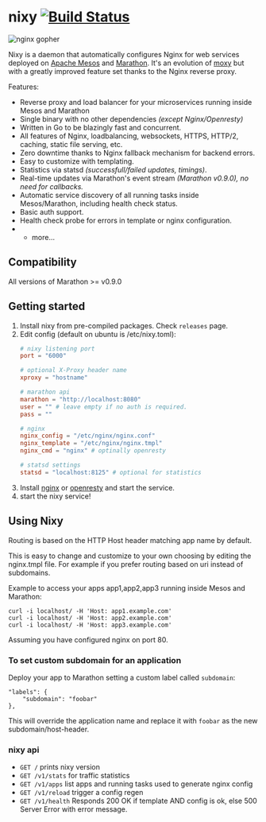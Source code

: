 # nixy [![Build Status](https://travis-ci.org/martensson/nixy.svg?branch=master)](https://travis-ci.org/martensson/nixy)
![nginx
gopher](https://raw.githubusercontent.com/martensson/nixy/master/nixy-gopher.png)

Nixy is a daemon that automatically configures Nginx for web services deployed on [Apache Mesos](http://mesos.apache.org) and [Marathon](https://mesosphere.github.io/marathon/). It's an evolution of [moxy](https://github.com/martensson/moxy) but with a greatly improved feature set thanks to the Nginx reverse proxy.

Features:

* Reverse proxy and load balancer for your microservices running inside Mesos and Marathon
* Single binary with no other dependencies *(except Nginx/Openresty)*
* Written in Go to be blazingly fast and concurrent.
* All features of Nginx, loadbalancing, websockets, HTTPS, HTTP/2, caching, static file serving, etc.
* Zero downtime thanks to Nginx fallback mechanism for backend errors.
* Easy to customize with templating.
* Statistics via statsd *(successfull/failed updates, timings)*.
* Real-time updates via Marathon's event stream *(Marathon v0.9.0), no need for callbacks.*
* Automatic service discovery of all running tasks inside Mesos/Marathon, including health check status.
* Basic auth support.
* Health check probe for errors in template or nginx configuration.
* + more...

## Compatibility

All versions of Marathon >= v0.9.0

## Getting started

1. Install nixy from pre-compiled packages. Check `releases` page.
2. Edit config (default on ubuntu is /etc/nixy.toml):
    ``` toml
    # nixy listening port
    port = "6000"

    # optional X-Proxy header name
    xproxy = "hostname"
    
    # marathon api
    marathon = "http://localhost:8080"
    user = "" # leave empty if no auth is required.
    pass = ""
    
    # nginx
    nginx_config = "/etc/nginx/nginx.conf"
    nginx_template = "/etc/nginx/nginx.tmpl"
    nginx_cmd = "nginx" # optinally openresty
    
    # statsd settings
    statsd = "localhost:8125" # optional for statistics
    ``` 
3. Install [nginx](http://nginx.org/en/download.html) or [openresty](https://openresty.org/) and start the service.
4. start the nixy service!

## Using Nixy

Routing is based on the HTTP Host header matching app name by default.

This is easy to change and customize to your own choosing by editing the
nginx.tmpl file. For example if you prefer routing based on uri instead of subdomains.

Example to access your apps app1,app2,app3 running inside Mesos and Marathon:

    curl -i localhost/ -H 'Host: app1.example.com'
    curl -i localhost/ -H 'Host: app2.example.com'
    curl -i localhost/ -H 'Host: app3.example.com'

Assuming you have configured nginx on port 80.

### To set custom subdomain for an application

Deploy your app to Marathon setting a custom label called `subdomain`:

    "labels": {
        "subdomain": "foobar"
    },

This will override the application name and replace it with `foobar` as the new subdomain/host-header.

### nixy api

- `GET /` prints nixy version
- `GET /v1/stats` for traffic statistics
- `GET /v1/apps` list apps and running tasks used to generate nginx config
- `GET /v1/reload` trigger a config regen
- `GET /v1/health` Responds 200 OK if template AND config is ok, else 500 Server Error with error message.
